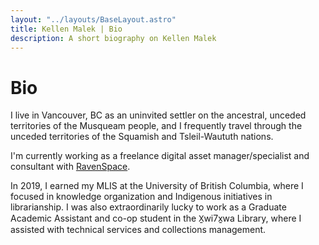```yaml
---
layout: "../layouts/BaseLayout.astro"
title: Kellen Malek | Bio
description: A short biography on Kellen Malek
---
```


# Bio

I live in Vancouver, BC as an uninvited settler on the ancestral, unceded territories of the Musqueam people, and I frequently travel through the unceded territories of the Squamish and Tsleil-Waututh nations.

I'm currently working as a freelance digital asset manager/specialist and consultant with [RavenSpace](https://ravenspacepublishing.org).

In 2019, I earned my MLIS at the University of British Columbia, where I focused in knowledge organization and Indigenous initiatives in librarianship. I was also extraordinarily lucky to work as a Graduate Academic Assistant and co-op student in the X̱wi7x̱wa Library, where I assisted with technical services and collections management.
